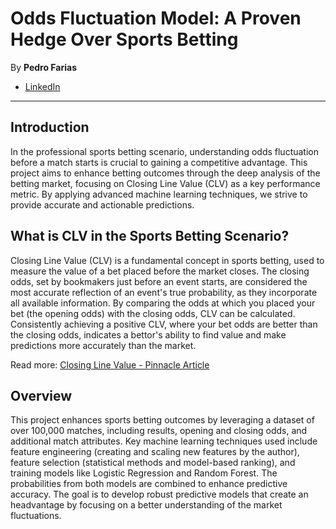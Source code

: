 # Odds Fluctuation Model: A Proven Hedge Over Sports Betting
By **Pedro Farias**
* [LinkedIn](https://www.linkedin.com/in/pedrosfarias/)
---
## Introduction
In the professional sports betting scenario, understanding odds fluctuation before a match starts is crucial to gaining a competitive advantage. This project aims to enhance betting outcomes through the deep analysis of the betting market, focusing on Closing Line Value (CLV) as a key performance metric. By applying advanced machine learning techniques, we strive to provide accurate and actionable predictions.

## What is CLV in the Sports Betting Scenario?
Closing Line Value (CLV) is a fundamental concept in sports betting, used to measure the value of a bet placed before the market closes. The closing odds, set by bookmakers just before an event starts, are considered the most accurate reflection of an event's true probability, as they incorporate all available information. By comparing the odds at which you placed your bet (the opening odds) with the closing odds, CLV can be calculated. Consistently achieving a positive CLV, where your bet odds are better than the closing odds, indicates a bettor's ability to find value and make predictions more accurately than the market.

Read more:
[Closing Line Value - Pinnacle Article](https://www.pinnacle.com/betting-resources/en/betting-strategy/using-the-closing-line-to-test-your-skill-in-betting/7e6jwjm5ykejuwkq)

## Overview
This project enhances sports betting outcomes by leveraging a dataset of over 100,000 matches, including results, opening and closing odds, and additional match attributes. Key machine learning techniques used include feature engineering (creating and scaling new features by the author), feature selection (statistical methods and model-based ranking), and training models like Logistic Regression and Random Forest. The probabilities from both models are combined to enhance predictive accuracy. The goal is to develop robust predictive models that create an headvantage by focusing on a better understanding of the market fluctuations.

